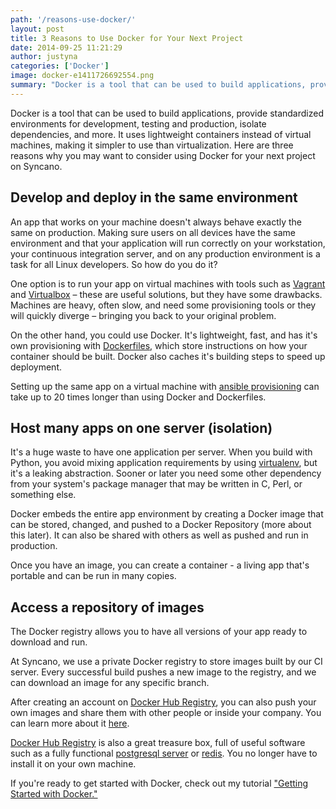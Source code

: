 ```yaml
---
path: '/reasons-use-docker/'
layout: post
title: 3 Reasons to Use Docker for Your Next Project
date: 2014-09-25 11:21:29
author: justyna
categories: ['Docker']
image: docker-e1411726692554.png
summary: "Docker is a tool that can be used to build applications, provide standardized environments for development, testing and production, isolate dependencies, and more. It uses lightweight containers instead of virtual machines, making it simpler to use than virtualization. Here are three reasons why you may want to consider using Docker for your next project on Syncano."
---
```


<p>Docker is a tool that can be used to build applications, provide standardized environments for development, testing and production, isolate dependencies, and more. It uses lightweight containers instead of virtual machines, making it simpler to use than virtualization. Here are three reasons why you may want to consider using Docker for your next project on Syncano.</p><!--more-->

<h2>Develop and deploy in the same environment</h2>

<p>An app that works on your machine doesn't always behave exactly the same on production. Making sure users on all devices have the same environment and that your application will run correctly on your workstation, your continuous integration server, and on any production environment is a task for all Linux developers. So how do you do it?</p>

<p>One option is to run your app on virtual machines with tools such as <a href="https://www.vagrantup.com/">Vagrant</a> and <a href="https://www.virtualbox.org/">Virtualbox</a> – these are useful solutions, but they  have some drawbacks. Machines are heavy, often slow, and need some provisioning tools or they will quickly diverge – bringing you back to your original problem.</p>

<p>On the other hand, you could use Docker. It's lightweight, fast, and has it's own provisioning with <a href="https://docs.docker.com/reference/builder/">Dockerfiles</a>, which store instructions on how your container should be built. Docker also caches it's building steps to speed up deployment.</p>

<p>Setting up the same app on a virtual machine with <a href="https://docs.vagrantup.com/v2/provisioning/ansible.html">ansible provisioning</a> can take up to 20 times longer than using Docker and Dockerfiles.</p>

<h2>Host many apps on one server (isolation)</h2>

<p>It's a huge waste to have one application per server. When you build with Python, you avoid mixing application requirements by using <a href="http://virtualenv.readthedocs.org/en/latest/">virtualenv</a>, but it's a leaking abstraction. Sooner or later you need some other dependency from your system's package manager that may be written in C, Perl, or something else.</p>

<p>Docker embeds the entire app environment by creating a Docker image that can be stored, changed, and pushed to a Docker Repository (more about this later). It can also be shared with others as well as pushed and run in production.</p>

<p>Once you have an image, you can create a container - a living app that's portable and can be run in many copies.</p>

<h2>Access a repository of images</h2>

<p>The Docker registry allows you to have all versions of your app ready to download and run.</p>

<p>At Syncano, we use a private Docker registry to store images built by our CI server. Every successful build pushes a new image to the registry, and we can download an image for any specific branch.</p>

<p>After creating an account on <a href="https://registry.hub.docker.com/">Docker Hub Registry</a>, you can also push your own images and share them with other people or inside your company. You can learn more about it <a href="https://docs.docker.com/docker-hub/">here</a>.</p>

<p><a href="https://registry.hub.docker.com/">Docker Hub Registry</a> is also a great treasure box, full of useful software such as a fully functional <a href="https://registry.hub.docker.com/">postgresql server</a> or <a href="https://registry.hub.docker.com/_/redis/">redis</a>. You no longer have to install it on your own machine.</p>

If you're ready to get started with Docker, check out my tutorial <a href="http://www.syncano.com/getting-started-docker/">"Getting Started with Docker."</a>